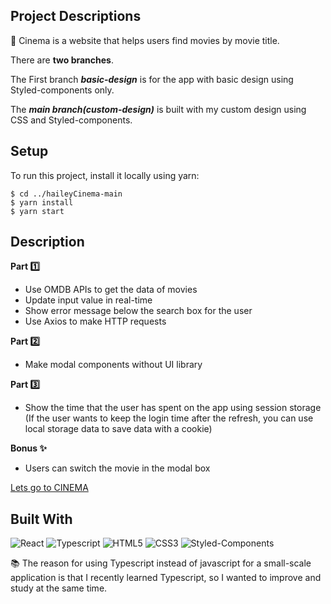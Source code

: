 ## Project Descriptions

🎥 Cinema is a website that helps users find movies by movie title.

There are **two branches**.

The First branch **_basic-design_** is for the app with basic design using Styled-components only.

The **_main branch(custom-design)_** is built with my custom design using CSS and Styled-components.

## Setup

To run this project, install it locally using yarn:

```
$ cd ../haileyCinema-main
$ yarn install
$ yarn start
```

## Description

**Part 1️⃣**

- Use OMDB APIs to get the data of movies
- Update input value in real-time
- Show error message below the search box for the user
- Use Axios to make HTTP requests

**Part 2️⃣**

- Make modal components without UI library

**Part 3️⃣**

- Show the time that the user has spent on the app using session storage
  (If the user wants to keep the login time after the refresh, you can use local storage data to save data with a cookie)

**Bonus ✨**

- Users can switch the movie in the modal box

[Lets go to CINEMA](https://hailey-cinema.herokuapp.com/)

## Built With

![React](https://img.shields.io/badge/React-20232A?style=for-the-badge&logo=react&logoColor=61DAFB) ![Typescript](https://img.shields.io/badge/TypeScript-007ACC?style=for-the-badge&logo=typescript&logoColor=white)
![HTML5](https://img.shields.io/badge/HTML5-E34F26?style=for-the-badge&logo=html5&logoColor=white) ![CSS3](https://img.shields.io/badge/CSS3-1572B6?style=for-the-badge&logo=css3&logoColor=white) ![Styled-Components](https://img.shields.io/badge/styled--components-DB7093?style=for-the-badge&logo=styled-components&logoColor=white)

📚 The reason for using Typescript instead of javascript for a small-scale application is that I recently learned Typescript, so I wanted to improve and study at the same time.
